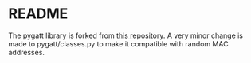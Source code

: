 README
======

The pygatt library is forked from [this repository](https://github.com/ampledata/pygatt). A very minor change is made to pygatt/classes.py to make it compatible with random MAC addresses. 